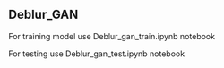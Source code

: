 ## Deblur_GAN

For training model use Deblur_gan_train.ipynb notebook

For testing use Deblur_gan_test.ipynb notebook
